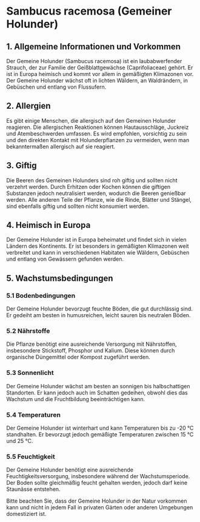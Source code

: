 # Sambucus racemosa (Gemeiner Holunder)

## 1. Allgemeine Informationen und Vorkommen
Der Gemeine Holunder (Sambucus racemosa) ist ein laubabwerfender Strauch, der zur Familie der Geißblattgewächse (Caprifoliaceae) gehört. Er ist in Europa heimisch und kommt vor allem in gemäßigten Klimazonen vor. Der Gemeine Holunder wächst oft in lichten Wäldern, an Waldrändern, in Gebüschen und entlang von Flussufern.

## 2. Allergien
Es gibt einige Menschen, die allergisch auf den Gemeinen Holunder reagieren. Die allergischen Reaktionen können Hautausschläge, Juckreiz und Atembeschwerden umfassen. Es wird empfohlen, vorsichtig zu sein und den direkten Kontakt mit Holunderpflanzen zu vermeiden, wenn man bekanntermaßen allergisch auf sie reagiert.

## 3. Giftig
Die Beeren des Gemeinen Holunders sind roh giftig und sollten nicht verzehrt werden. Durch Erhitzen oder Kochen können die giftigen Substanzen jedoch neutralisiert werden, wodurch die Beeren genießbar werden. Alle anderen Teile der Pflanze, wie die Rinde, Blätter und Stängel, sind ebenfalls giftig und sollten nicht konsumiert werden.

## 4. Heimisch in Europa
Der Gemeine Holunder ist in Europa beheimatet und findet sich in vielen Ländern des Kontinents. Er ist besonders in gemäßigten Klimazonen weit verbreitet und kann in verschiedenen Habitaten wie Wäldern, Gebüschen und entlang von Gewässern gefunden werden.

## 5. Wachstumsbedingungen
### 5.1 Bodenbedingungen
Der Gemeine Holunder bevorzugt feuchte Böden, die gut durchlässig sind. Er gedeiht am besten in humusreichen, leicht sauren bis neutralen Böden.

### 5.2 Nährstoffe
Die Pflanze benötigt eine ausreichende Versorgung mit Nährstoffen, insbesondere Stickstoff, Phosphor und Kalium. Diese können durch organische Düngemittel oder Kompost zugeführt werden.

### 5.3 Sonnenlicht
Der Gemeine Holunder wächst am besten an sonnigen bis halbschattigen Standorten. Er kann jedoch auch im Schatten gedeihen, obwohl dies das Wachstum und die Fruchtbildung beeinträchtigen kann.

### 5.4 Temperaturen
Der Gemeine Holunder ist winterhart und kann Temperaturen bis zu -20 °C standhalten. Er bevorzugt jedoch gemäßigte Temperaturen zwischen 15 °C und 25 °C.

### 5.5 Feuchtigkeit
Der Gemeine Holunder benötigt eine ausreichende Feuchtigkeitsversorgung, insbesondere während der Wachstumsperiode. Der Boden sollte gleichmäßig feucht gehalten werden, jedoch darf keine Staunässe entstehen.

Bitte beachten Sie, dass der Gemeine Holunder in der Natur vorkommen kann und nicht in jedem Fall in privaten Gärten oder anderen Umgebungen domestiziert ist.

